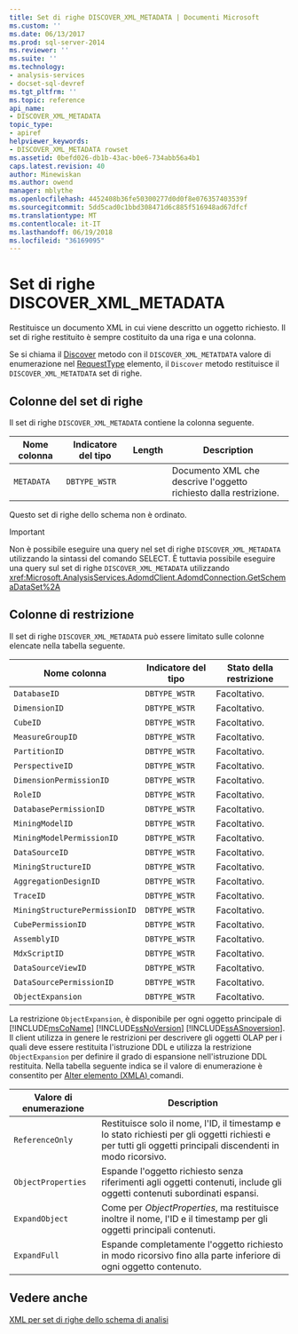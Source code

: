 ```yaml
---
title: Set di righe DISCOVER_XML_METADATA | Documenti Microsoft
ms.custom: ''
ms.date: 06/13/2017
ms.prod: sql-server-2014
ms.reviewer: ''
ms.suite: ''
ms.technology:
- analysis-services
- docset-sql-devref
ms.tgt_pltfrm: ''
ms.topic: reference
api_name:
- DISCOVER_XML_METADATA
topic_type:
- apiref
helpviewer_keywords:
- DISCOVER_XML_METADATA rowset
ms.assetid: 0befd026-db1b-43ac-b0e6-734abb56a4b1
caps.latest.revision: 40
author: Minewiskan
ms.author: owend
manager: mblythe
ms.openlocfilehash: 4452408b36fe50300277d0d0f8e076357403539f
ms.sourcegitcommit: 5dd5cad0c1bbd308471d6c885f516948ad67dfcf
ms.translationtype: MT
ms.contentlocale: it-IT
ms.lasthandoff: 06/19/2018
ms.locfileid: "36169095"
---
```

# <a name="discoverxmlmetadata-rowset"></a>Set di righe DISCOVER_XML_METADATA
  Restituisce un documento XML in cui viene descritto un oggetto richiesto. Il set di righe restituito è sempre costituito da una riga e una colonna.  
  
 Se si chiama il [Discover](../../xmla/xml-elements-methods-discover.md) metodo con il `DISCOVER_XML_METATDATA` valore di enumerazione nel [RequestType](../../xmla/xml-elements-properties/type-element-xmla.md) elemento, il `Discover` metodo restituisce il `DISCOVER_XML_METATDATA` set di righe.  
  
## <a name="rowset-columns"></a>Colonne del set di righe  
 Il set di righe `DISCOVER_XML_METADATA` contiene la colonna seguente.  
  
|Nome colonna|Indicatore del tipo|Length|Description|  
|-----------------|--------------------|------------|-----------------|  
|`METADATA`|`DBTYPE_WSTR`||Documento XML che descrive l'oggetto richiesto dalla restrizione.|  
  
 Questo set di righe dello schema non è ordinato.  
  
> [!IMPORTANT]  
>  Non è possibile eseguire una query nel set di righe `DISCOVER_XML_METADATA` utilizzando la sintassi del comando SELECT. È tuttavia possibile eseguire una query sul set di righe `DISCOVER_XML_METADATA` utilizzando <xref:Microsoft.AnalysisServices.AdomdClient.AdomdConnection.GetSchemaDataSet%2A>  
  
## <a name="restriction-columns"></a>Colonne di restrizione  
 Il set di righe `DISCOVER_XML_METADATA` può essere limitato sulle colonne elencate nella tabella seguente.  
  
|Nome colonna|Indicatore del tipo|Stato della restrizione|  
|-----------------|--------------------|-----------------------|  
|`DatabaseID`|`DBTYPE_WSTR`|Facoltativo.|  
|`DimensionID`|`DBTYPE_WSTR`|Facoltativo.|  
|`CubeID`|`DBTYPE_WSTR`|Facoltativo.|  
|`MeasureGroupID`|`DBTYPE_WSTR`|Facoltativo.|  
|`PartitionID`|`DBTYPE_WSTR`|Facoltativo.|  
|`PerspectiveID`|`DBTYPE_WSTR`|Facoltativo.|  
|`DimensionPermissionID`|`DBTYPE_WSTR`|Facoltativo.|  
|`RoleID`|`DBTYPE_WSTR`|Facoltativo.|  
|`DatabasePermissionID`|`DBTYPE_WSTR`|Facoltativo.|  
|`MiningModelID`|`DBTYPE_WSTR`|Facoltativo.|  
|`MiningModelPermissionID`|`DBTYPE_WSTR`|Facoltativo.|  
|`DataSourceID`|`DBTYPE_WSTR`|Facoltativo.|  
|`MiningStructureID`|`DBTYPE_WSTR`|Facoltativo.|  
|`AggregationDesignID`|`DBTYPE_WSTR`|Facoltativo.|  
|`TraceID`|`DBTYPE_WSTR`|Facoltativo.|  
|`MiningStructurePermissionID`|`DBTYPE_WSTR`|Facoltativo.|  
|`CubePermissionID`|`DBTYPE_WSTR`|Facoltativo.|  
|`AssemblyID`|`DBTYPE_WSTR`|Facoltativo.|  
|`MdxScriptID`|`DBTYPE_WSTR`|Facoltativo.|  
|`DataSourceViewID`|`DBTYPE_WSTR`|Facoltativo.|  
|`DataSourcePermissionID`|`DBTYPE_WSTR`|Facoltativo.|  
|`ObjectExpansion`|`DBTYPE_WSTR`|Facoltativo.|  
  
 La restrizione `ObjectExpansion`, è disponibile per ogni oggetto principale di [!INCLUDE[msCoName](../../../includes/msconame-md.md)] [!INCLUDE[ssNoVersion](../../../includes/ssnoversion-md.md)] [!INCLUDE[ssASnoversion](../../../includes/ssasnoversion-md.md)]. Il client utilizza in genere le restrizioni per descrivere gli oggetti OLAP per i quali deve essere restituita l'istruzione DDL e utilizza la restrizione `ObjectExpansion` per definire il grado di espansione nell'istruzione DDL restituita. Nella tabella seguente indica se il valore di enumerazione è consentito per [Alter elemento &#40;XMLA&#41; ](../../xmla/xml-elements-commands/alter-element-xmla.md) comandi.  
  
|Valore di enumerazione|Description|  
|-----------------------|-----------------|  
|`ReferenceOnly`|Restituisce solo il nome, l'ID, il timestamp e lo stato richiesti per gli oggetti richiesti e per tutti gli oggetti principali discendenti in modo ricorsivo.|  
|`ObjectProperties`|Espande l'oggetto richiesto senza riferimenti agli oggetti contenuti, include gli oggetti contenuti subordinati espansi.|  
|`ExpandObject`|Come per *ObjectProperties*, ma restituisce inoltre il nome, l'ID e il timestamp per gli oggetti principali contenuti.|  
|`ExpandFull`|Espande completamente l'oggetto richiesto in modo ricorsivo fino alla parte inferiore di ogni oggetto contenuto.|  
  
## <a name="see-also"></a>Vedere anche  
 [XML per set di righe dello schema di analisi](xml-for-analysis-schema-rowsets.md)  
  
  